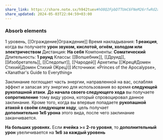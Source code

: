 ```yaml
---
share_link: https://share.note.sx/h942tuev#hO8Q2FpbDTTUmC6FNeM26rfwRd2aIeJpAYD2xzFbyN0
share_updated: 2024-05-03T22:04:59+03:00
---
```

### Absorb elements
1 уровень, [[Ограждение|Ограждение]]
Время накладывания: **1 реакция**, когда вы получаете **урон звуком, кислотой, огнём, холодом или электричеством**
Дистанция: **На себя**
Компоненты: **Соматический**
Длительность: **1 раунд**
Классы: [[Волшебник]], [[Друид]], [[Изобретатель]], [[Следопыт]], [[Чародей]]
Архетипы [[Жрец#Домен Стихий|Домен Стихий (Жрец)]]
Источники: «Princes of the Apocalypse», «Xanathar's Guide to Everything»

Заклинание поглощает часть энергии, направленной на вас, ослабляя эффект и запасая эту энергию для использования во время **следующей рукопашной атаки**. **До начала своего следующего хода** вы получаете **сопротивление** тому виду урона, который спровоцировал данное заклинание. Кроме того, когда вы впервые попадаете **рукопашной атакой в своём следующем ходу**, цель получает **дополнительно 1к6 урона** этого вида, после чего заклинание заканчивается.

**На больших уровнях.** Если **ячейка >= 2-го уровня**, то **дополнительный урон** увеличивается на **1к6 за каждый уровень**